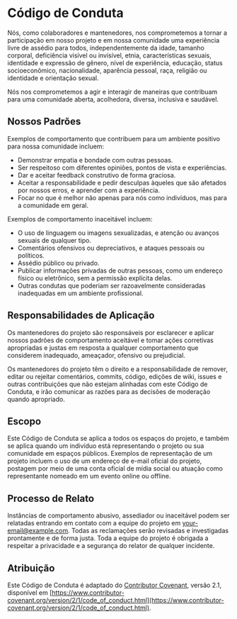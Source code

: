 # Código de Conduta

Nós, como colaboradores e mantenedores, nos comprometemos a tornar a participação em nosso projeto e em nossa comunidade uma experiência livre de assédio para todos, independentemente da idade, tamanho corporal, deficiência visível ou invisível, etnia, características sexuais, identidade e expressão de gênero, nível de experiência, educação, status socioeconômico, nacionalidade, aparência pessoal, raça, religião ou identidade e orientação sexual.

Nós nos comprometemos a agir e interagir de maneiras que contribuam para uma comunidade aberta, acolhedora, diversa, inclusiva e saudável.

## Nossos Padrões

Exemplos de comportamento que contribuem para um ambiente positivo para nossa comunidade incluem:

- Demonstrar empatia e bondade com outras pessoas.
- Ser respeitoso com diferentes opiniões, pontos de vista e experiências.
- Dar e aceitar feedback construtivo de forma graciosa.
- Aceitar a responsabilidade e pedir desculpas àqueles que são afetados por nossos erros, e aprender com a experiência.
- Focar no que é melhor não apenas para nós como indivíduos, mas para a comunidade em geral.

Exemplos de comportamento inaceitável incluem:

- O uso de linguagem ou imagens sexualizadas, e atenção ou avanços sexuais de qualquer tipo.
- Comentários ofensivos ou depreciativos, e ataques pessoais ou políticos.
- Assédio público ou privado.
- Publicar informações privadas de outras pessoas, como um endereço físico ou eletrônico, sem a permissão explícita delas.
- Outras condutas que poderiam ser razoavelmente consideradas inadequadas em um ambiente profissional.

## Responsabilidades de Aplicação

Os mantenedores do projeto são responsáveis por esclarecer e aplicar nossos padrões de comportamento aceitável e tomar ações corretivas apropriadas e justas em resposta a qualquer comportamento que considerem inadequado, ameaçador, ofensivo ou prejudicial.

Os mantenedores do projeto têm o direito e a responsabilidade de remover, editar ou rejeitar comentários, commits, código, edições de wiki, issues e outras contribuições que não estejam alinhadas com este Código de Conduta, e irão comunicar as razões para as decisões de moderação quando apropriado.

## Escopo

Este Código de Conduta se aplica a todos os espaços do projeto, e também se aplica quando um indivíduo está representando o projeto ou sua comunidade em espaços públicos. Exemplos de representação de um projeto incluem o uso de um endereço de e-mail oficial do projeto, postagem por meio de uma conta oficial de mídia social ou atuação como representante nomeado em um evento online ou offline.

## Processo de Relato

Instâncias de comportamento abusivo, assediador ou inaceitável podem ser relatadas entrando em contato com a equipe do projeto em [your-email@example.com](mailto:your-email@example.com). Todas as reclamações serão revisadas e investigadas prontamente e de forma justa. Toda a equipe do projeto é obrigada a respeitar a privacidade e a segurança do relator de qualquer incidente.

## Atribuição

Este Código de Conduta é adaptado do [Contributor Covenant](https://www.contributor-covenant.org), versão 2.1, disponível em [https://www.contributor-covenant.org/version/2/1/code_of_conduct.html](https://www.contributor-covenant.org/version/2/1/code_of_conduct.html).
